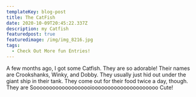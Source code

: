 ```yaml
---
templateKey: blog-post
title: The CatFish
date: 2020-10-09T20:45:22.337Z
description: my Catfish
featuredpost: true
featuredimage: /img/img_8216.jpg
tags:
  - Check Out More fun Entries!
---
```

A few months ago, I got some Catfish. They are so adorable! Their names are Crookshanks, Winky, and Dobby. They usually just hid out under the giant ship in their tank. They come out for their food twice a day, though. They are Sooooooooooooooooooiooooooooooooooooooooo Cute!

